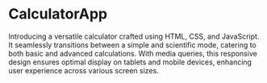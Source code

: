 # CalculatorApp
Introducing a versatile calculator crafted using HTML, CSS, and JavaScript. It seamlessly transitions between a simple and scientific mode, catering to both basic and advanced calculations. With media queries, this responsive design ensures optimal display on tablets and mobile devices, enhancing user experience across various screen sizes.
